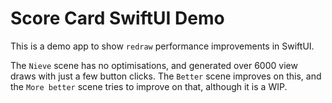 # Score Card SwiftUI Demo

This is a demo app to show `redraw` performance improvements in SwiftUI.

The `Nieve` scene has no optimisations, and generated over 6000 view draws with just a few button clicks.
The `Better` scene improves on this,
and the `More better` scene tries to improve on that, although it is a WIP.
